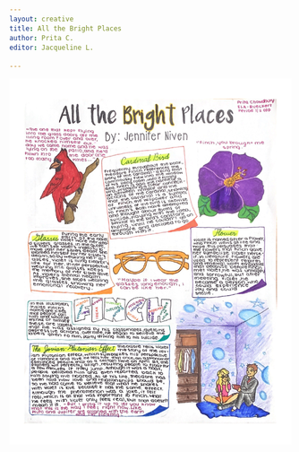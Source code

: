 ```yaml
---
layout: creative
title: All the Bright Places
author: Prita C.
editor: Jacqueline L.

---
```

![](/uploads/creative-one-pager-by-prita-c-1.png)